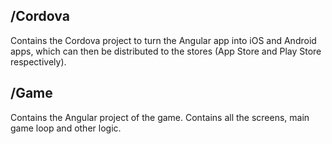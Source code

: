 ## /Cordova
Contains the Cordova project to turn the Angular app into iOS and Android apps, which can then be distributed to the stores (App Store and Play Store respectively).

## /Game
Contains the Angular project of the game. Contains all the screens, main game loop and other logic.
